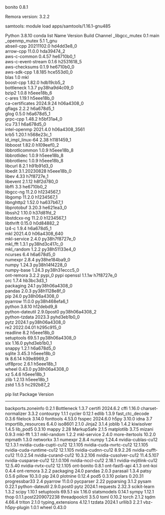 bonito 0.8.1

Remora version: 3.2.2

samtools: module load apps/samtools/1.16.1-gnu485

Python 3.8.10
conda list
Name                    Version                   Build  Channel
_libgcc_mutex             0.1                        main  
_openmp_mutex             5.1                       1_gnu  
abseil-cpp                20211102.0           hd4dd3e8_0  
arrow-cpp                 11.0.0               hda39474_2  
aws-c-common              0.4.57               he6710b0_1  
aws-c-event-stream        0.1.6                h2531618_5  
aws-checksums             0.1.9                he6710b0_0  
aws-sdk-cpp               1.8.185              hce553d0_0  
blas                      1.0                         mkl  
boost-cpp                 1.82.0               hdb19cb5_2  
bottleneck                1.3.7            py38ha9d4c09_0  
bzip2                     1.0.8                h5eee18b_6  
c-ares                    1.19.1               h5eee18b_0  
ca-certificates           2024.9.24            h06a4308_0  
gflags                    2.2.2                h6a678d5_1  
glog                      0.5.0                h6a678d5_1  
grpc-cpp                  1.48.2               h5bf31a4_0  
icu                       73.1                 h6a678d5_0  
intel-openmp              2021.4.0          h06a4308_3561  
krb5                      1.20.1               h568e23c_1  
ld_impl_linux-64          2.38                 h1181459_1  
libboost                  1.82.0               h109eef0_2  
libbrotlicommon           1.0.9                h5eee18b_8  
libbrotlidec              1.0.9                h5eee18b_8  
libbrotlienc              1.0.9                h5eee18b_8  
libcurl                   8.2.1                h91b91d3_0  
libedit                   3.1.20230828         h5eee18b_0  
libev                     4.33                 h7f8727e_1  
libevent                  2.1.12               h8f2d780_0  
libffi                    3.3                  he6710b0_2  
libgcc-ng                 11.2.0               h1234567_1  
libgomp                   11.2.0               h1234567_1  
libnghttp2                1.52.0               ha637b67_1  
libprotobuf               3.20.3               he621ea3_0  
libssh2                   1.10.0               h37d81fd_2  
libstdcxx-ng              11.2.0               h1234567_1  
libthrift                 0.15.0               h0d84882_2  
lz4-c                     1.9.4                h6a678d5_1  
mkl                       2021.4.0           h06a4308_640  
mkl-service               2.4.0            py38h7f8727e_0  
mkl_fft                   1.3.1            py38hd3c417c_0  
mkl_random                1.2.2            py38h51133e4_0  
ncurses                   6.4                  h6a678d5_0  
numexpr                   2.8.4            py38he184ba9_0  
numpy                     1.24.3           py38h14f4228_0  
numpy-base                1.24.3           py38h31eccc5_0  
ont-remora                3.2.2                    pypi_0    pypi
openssl                   1.1.1w               h7f8727e_0  
orc                       1.7.4                hb3bc3d3_1  
packaging                 24.1             py38h06a4308_0  
pandas                    2.0.3            py38h1128e8f_0  
pip                       24.0             py38h06a4308_0  
pyarrow                   11.0.0           py38h468efa6_1  
python                    3.8.10               h12debd9_8  
python-dateutil           2.9.0post0       py38h06a4308_2  
python-tzdata             2023.3             pyhd3eb1b0_0  
pytz                      2024.1           py38h06a4308_0  
re2                       2022.04.01           h295c915_0  
readline                  8.2                  h5eee18b_0  
setuptools                69.5.1           py38h06a4308_0  
six                       1.16.0             pyhd3eb1b0_1  
snappy                    1.2.1                h6a678d5_0  
sqlite                    3.45.3               h5eee18b_0  
tk                        8.6.14               h39e8969_0  
utf8proc                  2.6.1                h5eee18b_1  
wheel                     0.43.0           py38h06a4308_0  
xz                        5.4.6                h5eee18b_1  
zlib                      1.2.13               h5eee18b_1  
zstd                      1.5.5                hc292b87_2 

pip list
Package                  Version
------------------------ --------------------
backports.zoneinfo       0.2.1
Bottleneck               1.3.7
certifi                  2024.6.2
cffi                     1.16.0
charset-normalizer       3.3.2
contourpy                1.1.1
cycler                   0.12.1
edlib                    1.3.9
fast_ctc_decode          0.3.6
filelock                 3.14.0
fonttools                4.53.0
fsspec                   2024.6.0
h5py                     3.10.0
idna                     3.7
importlib_resources      6.4.0
iso8601                  2.1.0
Jinja2                   3.1.4
joblib                   1.4.2
kiwisolver               1.4.5
lib_pod5                 0.3.10
mappy                    2.28
MarkupSafe               2.1.5
matplotlib               3.7.5
mizani                   0.9.3
mkl-fft                  1.3.1
mkl-random               1.2.2
mkl-service              2.4.0
more-itertools           10.2.0
mpmath                   1.3.0
networkx                 3.1
numexpr                  2.8.4
numpy                    1.24.4
nvidia-cublas-cu12       12.1.3.1
nvidia-cuda-cupti-cu12   12.1.105
nvidia-cuda-nvrtc-cu12   12.1.105
nvidia-cuda-runtime-cu12 12.1.105
nvidia-cudnn-cu12        8.9.2.26
nvidia-cufft-cu12        11.0.2.54
nvidia-curand-cu12       10.3.2.106
nvidia-cusolver-cu12     11.4.5.107
nvidia-cusparse-cu12     12.1.0.106
nvidia-nccl-cu12         2.18.1
nvidia-nvjitlink-cu12    12.5.40
nvidia-nvtx-cu12         12.1.105
ont-bonito               0.8.1
ont-fast5-api            4.1.3
ont-koi                  0.4.4
ont-remora               3.2.2
packaging                24.0
pandas                   2.0.3
parasail                 1.3.4
patsy                    0.5.6
pillow                   10.3.0
pip                      24.0
plotnine                 0.12.4
pod5                     0.3.10
polars                   0.20.31
progressbar33            2.4
pyarrow                  11.0.0
pycparser                2.22
pyparsing                3.1.2
pysam                    0.22.1
python-dateutil          2.9.0.post0
pytz                     2024.1
requests                 2.32.3
scikit-learn             1.3.2
scipy                    1.10.1
setuptools               69.5.1
six                      1.16.0
statsmodels              0.14.1
sympy                    1.12.1
thop                     0.1.1.post2209072238
threadpoolctl            3.5.0
toml                     0.10.2
torch                    2.1.2
tqdm                     4.66.4
triton                   2.1.0
typing_extensions        4.12.1
tzdata                   2024.1
urllib3                  2.2.1
vbz-h5py-plugin          1.0.1
wheel                    0.43.0